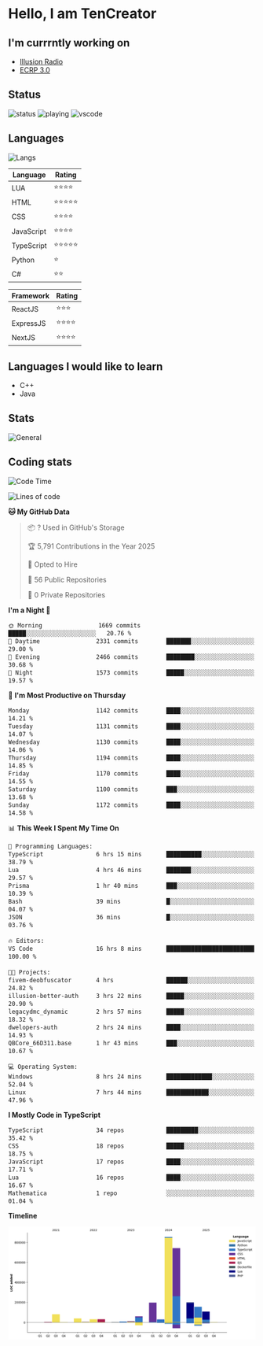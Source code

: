 # Hello, I am TenCreator

## I'm currrntly working on
- [Illusion Radio](https://illusionradio.co.uk/)
- [ECRP 3.0](http://github.com/Emerald-Coast-Roleplay/)

## Status
![status](https://api.statusbadges.me/badge/status/518334475038359555?simple=true&style=for-the-badge)
![playing](https://api.statusbadges.me/badge/playing/518334475038359555?style=for-the-badge)
![vscode](https://api.statusbadges.me/badge/vscode/518334475038359555?style=for-the-badge)

## Languages
![Langs](https://github-readme-stats.vercel.app/api/top-langs/?username=tencreator&layout=compact&theme=radical)


|Language|Rating|
|--------|------|
|LUA|⭐️⭐️⭐️⭐️|
|HTML|⭐️⭐️⭐️⭐️⭐️|
|CSS|⭐️⭐️⭐️⭐️|
|JavaScript|⭐️⭐️⭐️⭐️|
|TypeScript|⭐️⭐️⭐️⭐️⭐️|
|Python|⭐️|
|C#|⭐️⭐️ |

|Framework|Rating|
|--------|------|
|ReactJS|⭐️⭐️⭐|
|ExpressJS|⭐️⭐️⭐️⭐️|
|NextJS|⭐️⭐️⭐⭐️|

## Languages I would like to learn
- C++
- Java

## Stats
![General](https://github-readme-stats.vercel.app/api?username=tencreator&show_icons=true&theme=radical)

## Coding stats

<!--START_SECTION:waka-->
![Code Time](http://img.shields.io/badge/Code%20Time-728%20hrs%2037%20mins-blue)

![Lines of code](https://img.shields.io/badge/From%20Hello%20World%20I%27ve%20Written-2.5%20million%20lines%20of%20code-blue)

**🐱 My GitHub Data** 

> 📦 ? Used in GitHub's Storage 
 > 
> 🏆 5,791 Contributions in the Year 2025
 > 
> 💼 Opted to Hire
 > 
> 📜 56 Public Repositories 
 > 
> 🔑 0 Private Repositories 
 > 
**I'm a Night 🦉** 

```text
🌞 Morning                1669 commits        █████░░░░░░░░░░░░░░░░░░░░   20.76 % 
🌆 Daytime                2331 commits        ███████░░░░░░░░░░░░░░░░░░   29.00 % 
🌃 Evening                2466 commits        ████████░░░░░░░░░░░░░░░░░   30.68 % 
🌙 Night                  1573 commits        █████░░░░░░░░░░░░░░░░░░░░   19.57 % 
```
📅 **I'm Most Productive on Thursday** 

```text
Monday                   1142 commits        ████░░░░░░░░░░░░░░░░░░░░░   14.21 % 
Tuesday                  1131 commits        ████░░░░░░░░░░░░░░░░░░░░░   14.07 % 
Wednesday                1130 commits        ████░░░░░░░░░░░░░░░░░░░░░   14.06 % 
Thursday                 1194 commits        ████░░░░░░░░░░░░░░░░░░░░░   14.85 % 
Friday                   1170 commits        ████░░░░░░░░░░░░░░░░░░░░░   14.55 % 
Saturday                 1100 commits        ███░░░░░░░░░░░░░░░░░░░░░░   13.68 % 
Sunday                   1172 commits        ████░░░░░░░░░░░░░░░░░░░░░   14.58 % 
```


📊 **This Week I Spent My Time On** 

```text
💬 Programming Languages: 
TypeScript               6 hrs 15 mins       ██████████░░░░░░░░░░░░░░░   38.79 % 
Lua                      4 hrs 46 mins       ███████░░░░░░░░░░░░░░░░░░   29.57 % 
Prisma                   1 hr 40 mins        ███░░░░░░░░░░░░░░░░░░░░░░   10.39 % 
Bash                     39 mins             █░░░░░░░░░░░░░░░░░░░░░░░░   04.07 % 
JSON                     36 mins             █░░░░░░░░░░░░░░░░░░░░░░░░   03.76 % 

🔥 Editors: 
VS Code                  16 hrs 8 mins       █████████████████████████   100.00 % 

🐱‍💻 Projects: 
fivem-deobfuscator       4 hrs               ██████░░░░░░░░░░░░░░░░░░░   24.82 % 
illusion-better-auth     3 hrs 22 mins       █████░░░░░░░░░░░░░░░░░░░░   20.90 % 
legacydmc_dynamic        2 hrs 57 mins       █████░░░░░░░░░░░░░░░░░░░░   18.32 % 
dwelopers-auth           2 hrs 24 mins       ████░░░░░░░░░░░░░░░░░░░░░   14.93 % 
QBCore_66D311.base       1 hr 43 mins        ███░░░░░░░░░░░░░░░░░░░░░░   10.67 % 

💻 Operating System: 
Windows                  8 hrs 24 mins       █████████████░░░░░░░░░░░░   52.04 % 
Linux                    7 hrs 44 mins       ████████████░░░░░░░░░░░░░   47.96 % 
```

**I Mostly Code in TypeScript** 

```text
TypeScript               34 repos            █████████░░░░░░░░░░░░░░░░   35.42 % 
CSS                      18 repos            █████░░░░░░░░░░░░░░░░░░░░   18.75 % 
JavaScript               17 repos            ████░░░░░░░░░░░░░░░░░░░░░   17.71 % 
Lua                      16 repos            ████░░░░░░░░░░░░░░░░░░░░░   16.67 % 
Mathematica              1 repo              ░░░░░░░░░░░░░░░░░░░░░░░░░   01.04 % 
```



**Timeline**

![Lines of Code chart](https://raw.githubusercontent.com/tencreator/tencreator/main/assets/bar_graph.png)


<!--END_SECTION:waka-->
